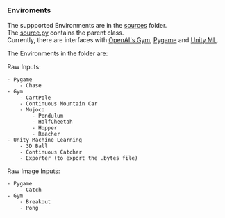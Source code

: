### Enviroments

The suppported Environments are in the [sources](../reinforcement/sources) folder.  
The [source.py](../reinforcement/sources/source.py) contains the parent class.  
Currently, there are interfaces with [OpenAI's Gym](https://github.com/NiloFreitas/Deep-Reinforcement-Learning/blob/master/reinforcement/sources/source_gym.py), [Pygame](https://github.com/NiloFreitas/Deep-Reinforcement-Learning/blob/master/reinforcement/sources/source_pygame.py) and [Unity ML](https://github.com/NiloFreitas/Deep-Reinforcement-Learning/blob/master/reinforcement/sources/source_unity.py).  

The Environments in the folder are:

Raw Inputs:  

	- Pygame
		- Chase
	- Gym
		- CartPole  
		- Continuous Mountain Car
		- Mujoco
			- Pendulum
			- HalfCheetah
			- Hopper
			- Reacher
	- Unity Machine Learning
		- 3D Ball
		- Continuous Catcher
		- Exporter (to export the .bytes file)  


Raw Image Inputs:  

	- Pygame
		- Catch
	- Gym
		- Breakout
		- Pong  



